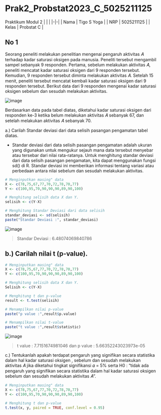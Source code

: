 # Prak2_Probstat2023_C_5025211125

Praktikum Modul 2
| | |
|-|-|
| Nama | Tigo S Yoga |
| NRP | 5025211125 |
| Kelas | Probstat C |


## No 1
Seorang peneliti melakukan penelitian mengenai pengaruh aktivitas 𝐴 terhadap kadar saturasi oksigen pada manusia. Peneliti tersebut mengambil sampel sebanyak 9 responden. Pertama, sebelum melakukan aktivitas 𝐴, peneliti mencatat kadar saturasi oksigen dari 9 responden tersebut. Kemudian, 9 responden tersebut diminta melakukan aktivitas 𝐴. Setelah 15 menit, peneliti tersebut mencatat kembali kadar saturasi oksigen dari 9 responden tersebut. Berikut data dari 9
responden mengenai kadar saturasi oksigen sebelum dan sesudah melakukan aktivitas.

![image](https://github.com/tigoyoga/Prak2_Probstat2023_C_5025211125/assets/88433109/cb6329d5-4623-4759-8f35-7e16248413b6)

Berdasarkan data pada tabel diatas, diketahui kadar saturasi oksigen dari responden ke-3 ketika belum melakukan aktivitas 𝐴 sebanyak 67, dan setelah melakukan aktivitas 𝐴 sebanyak 70.

a.) Carilah Standar deviasi dari data selisih pasangan pengamatan tabel diatas.
- Standar deviasi dari data selisih pasangan pengamatan adalah ukuran yang digunakan untuk mengukur sejauh mana data tersebut menyebar atau tersebar dari nilai rata-ratanya. Untuk menghitung standar deviasi dari data selisih pasangan pengamatan, kita dapat menggunakan fungsi sd() di R. Standar deviasi ini memberikan informasi tentang variasi atau perbedaan antara nilai sebelum dan sesudah melakukan aktivitas.

```r
# Menginputkan masing" data
X <- c(78,75,67,77,70,72,78,70,77)
Y <- c(100,95,70,90,90,90,89,90,100)

# Menghitung selisih data X dan Y.
selisih <- c(Y-X)

# Menghitung Standar Deviasi dari data selisih
standar_deviasi <- sd(selisih)
paste("Standar Deviasi :", standar_deviasi)
```
![image](https://github.com/tigoyoga/Prak2_Probstat2023_C_5025211125/assets/88433109/a5d0eba7-c6f3-48c8-82c2-c7bd5a77179e)
> Standar Deviasi : 6.48074069840786

b.) Carilah nilai t (p-value).
- 

```r
# Menginputkan masing" data
X <- c(78,75,67,77,70,72,78,70,77)
Y <- c(100,95,70,90,90,90,89,90,100)

# Menghitung selisih data X dan Y.
Selisih <- c(Y-X)

# Menghitung t dan p-value
result <- t.test(selisih)

# Menampilkan nilai p-value
paste("p value :",result$p.value)

# Menampilkan nilai t-value
paste("t value :",result$statistic)
```
![image](https://github.com/tigoyoga/Prak2_Probstat2023_C_5025211125/assets/88433109/ad681b57-82d4-45dd-827f-f84220298789)
> t value : 7.7151674981046 dan p value : 5.66352243023973e-05

c.) Tentukanlah apakah terdapat pengaruh yang signifikan secara statistika dalam hal kadar saturasi oksigen , sebelum dan sesudah melakukan aktivitas 𝐴 jika diketahui tingkat signifikansi 𝛼 = 5% serta H0 : “tidak ada pengaruh yang signifikan secara statistika dalam hal kadar saturasi oksigen sebelum dan sesudah melakukan aktivitas 𝐴”.

```r
# Menginputkan masing" data
X <- c(78,75,67,77,70,72,78,70,77)
Y <- c(100,95,70,90,90,90,89,90,100)

# Menghitung t dan p-value
t.test(x, y, paired = TRUE, conf.level = 0.95)
```

